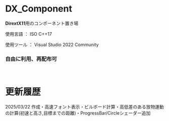 # DX_Component

**DirextX11**用のコンポーネント置き場

使用言語 ： ISO C++17

使用ツール ： Visual Studio 2022 Community

### 自由に利用、再配布可

<br>

# 更新履歴

2025/03/22 作成・高速フォント表示・ビルボード計算・高低差のある放物運動の計算(初速と高さ,目標までの距離)・ProgressBar/Circleシェーダー追加

